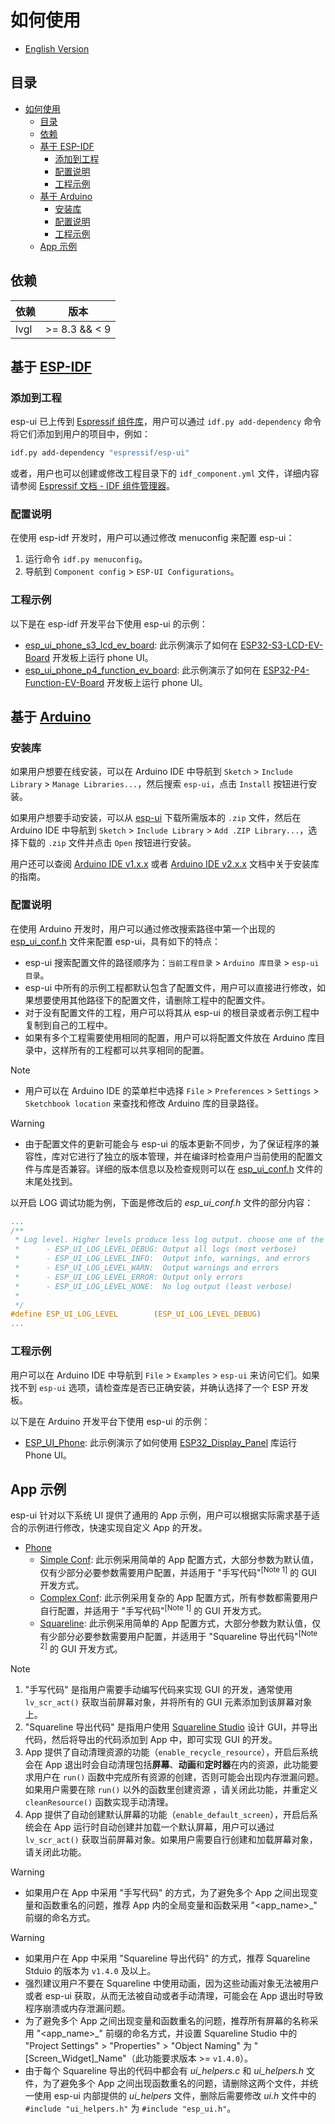 # 如何使用

* [English Version](./how_to_use.md)

## 目录

- [如何使用](#如何使用)
  - [目录](#目录)
  - [依赖](#依赖)
  - [基于 ESP-IDF](#基于-esp-idf)
    - [添加到工程](#添加到工程)
    - [配置说明](#配置说明)
    - [工程示例](#工程示例)
  - [基于 Arduino](#基于-arduino)
    - [安装库](#安装库)
    - [配置说明](#配置说明-1)
    - [工程示例](#工程示例-1)
  - [App 示例](#app-示例)

## 依赖

| **依赖** |   **版本**    |
| -------- | ------------- |
| lvgl     | >= 8.3 && < 9 |

## 基于 [ESP-IDF](https://docs.espressif.com/projects/esp-idf/zh_CN/latest/esp32/get-started/index.html)

### 添加到工程

esp-ui 已上传到 [Espressif 组件库](https://components.espressif.com/)，用户可以通过 `idf.py add-dependency` 命令将它们添加到用户的项目中，例如：

```bash
idf.py add-dependency "espressif/esp-ui"
```

或者，用户也可以创建或修改工程目录下的 `idf_component.yml` 文件，详细内容请参阅 [Espressif 文档 - IDF 组件管理器](https://docs.espressif.com/projects/esp-idf/zh_CN/latest/esp32/api-guides/tools/idf-component-manager.html)。

### 配置说明

在使用 esp-idf 开发时，用户可以通过修改 menuconfig 来配置 esp-ui：

1. 运行命令 `idf.py menuconfig`。
2. 导航到 `Component config` > `ESP-UI Configurations`。

### 工程示例

以下是在 esp-idf 开发平台下使用 esp-ui 的示例：

- [esp_ui_phone_s3_lcd_ev_board](../examples/esp_idf/esp_ui_phone_s3_lcd_ev_board): 此示例演示了如何在 [ESP32-S3-LCD-EV-Board](https://docs.espressif.com/projects/esp-dev-kits/zh_CN/latest/esp32s3/esp32-s3-lcd-ev-board/index.html) 开发板上运行 phone UI。
- [esp_ui_phone_p4_function_ev_board](../examples/esp_idf/esp_ui_phone_p4_function_ev_board): 此示例演示了如何在 [ESP32-P4-Function-EV-Board](https://docs.espressif.com/projects/esp-dev-kits/zh_CN/latest/esp32p4/esp32-p4-function-ev-board/index.html) 开发板上运行 phone UI。

## 基于 [Arduino](https://docs.espressif.com/projects/arduino-esp32/en/latest/getting_started.html)

### 安装库

如果用户想要在线安装，可以在 Arduino IDE 中导航到 `Sketch` > `Include Library` > `Manage Libraries...`，然后搜索 `esp-ui`，点击 `Install` 按钮进行安装。

如果用户想要手动安装，可以从 [esp-ui](https://github.com/espressif/esp-ui) 下载所需版本的 `.zip` 文件，然后在 Arduino IDE 中导航到 `Sketch` > `Include Library` > `Add .ZIP Library...`，选择下载的 `.zip` 文件并点击 `Open` 按钮进行安装。

用户还可以查阅 [Arduino IDE v1.x.x](https://docs.arduino.cc/software/ide-v1/tutorials/installing-libraries) 或者 [Arduino IDE v2.x.x](https://docs.arduino.cc/software/ide-v2/tutorials/ide-v2-installing-a-library) 文档中关于安装库的指南。

### 配置说明

在使用 Arduino 开发时，用户可以通过修改搜索路径中第一个出现的 [esp_ui_conf.h](../esp_ui_conf.h) 文件来配置 esp-ui，具有如下的特点：

- esp-ui 搜索配置文件的路径顺序为：`当前工程目录` > `Arduino 库目录` > `esp-ui 目录`。
- esp-ui 中所有的示例工程都默认包含了配置文件，用户可以直接进行修改，如果想要使用其他路径下的配置文件，请删除工程中的配置文件。
- 对于没有配置文件的工程，用户可以将其从 esp-ui 的根目录或者示例工程中复制到自己的工程中。
- 如果有多个工程需要使用相同的配置，用户可以将配置文件放在 Arduino 库目录中，这样所有的工程都可以共享相同的配置。

> [!NOTE]
> * 用户可以在 Arduino IDE 的菜单栏中选择 `File` > `Preferences` > `Settings` > `Sketchbook location` 来查找和修改 Arduino 库的目录路径。

> [!WARNING]
> * 由于配置文件的更新可能会与 esp-ui 的版本更新不同步，为了保证程序的兼容性，库对它进行了独立的版本管理，并在编译时检查用户当前使用的配置文件与库是否兼容。详细的版本信息以及检查规则可以在 [esp_ui_conf.h](../esp_ui_conf.h) 文件的末尾处找到。

以开启 LOG 调试功能为例，下面是修改后的 *esp_ui_conf.h* 文件的部分内容：

```c
...
/**
 * Log level. Higher levels produce less log output. choose one of the following:
 *      - ESP_UI_LOG_LEVEL_DEBUG: Output all logs (most verbose)
 *      - ESP_UI_LOG_LEVEL_INFO:  Output info, warnings, and errors
 *      - ESP_UI_LOG_LEVEL_WARN:  Output warnings and errors
 *      - ESP_UI_LOG_LEVEL_ERROR: Output only errors
 *      - ESP_UI_LOG_LEVEL_NONE:  No log output (least verbose)
 *
 */
#define ESP_UI_LOG_LEVEL        (ESP_UI_LOG_LEVEL_DEBUG)
...
```

### 工程示例

用户可以在 Arduino IDE 中导航到 `File` > `Examples` > `esp-ui` 来访问它们。如果找不到 `esp-ui` 选项，请检查库是否已正确安装，并确认选择了一个 ESP 开发板。

以下是在 Arduino 开发平台下使用 esp-ui 的示例：

- [ESP_UI_Phone](../examples/arduino/ESP_UI_Phone): 此示例演示了如何使用 [ESP32_Display_Panel](https://github.com/esp-arduino-libs/ESP32_Display_Panel) 库运行 Phone UI。

## App 示例

esp-ui 针对以下系统 UI 提供了通用的 App 示例，用户可以根据实际需求基于适合的示例进行修改，快速实现自定义 App 的开发。

- [Phone](../src/app_examples/phone/)
  - [Simple Conf](../src/app_examples/phone/simple_conf/): 此示例采用简单的 App 配置方式，大部分参数为默认值，仅有少部分必要参数需要用户配置，并适用于 "手写代码"<sup>[Note 1]</sup> 的 GUI 开发方式。
  - [Complex Conf](../src/app_examples/phone/complex_conf/): 此示例采用复杂的 App 配置方式，所有参数都需要用户自行配置，并适用于 "手写代码"<sup>[Note 1]</sup> 的 GUI 开发方式。
  - [Squareline](../src/app_examples/phone/squareline/): 此示例采用简单的 App 配置方式，大部分参数为默认值，仅有少部分必要参数需要用户配置，并适用于 "Squareline 导出代码"<sup>[Note 2]</sup> 的 GUI 开发方式。

> [!NOTE]
> 1. "手写代码" 是指用户需要手动编写代码来实现 GUI 的开发，通常使用 `lv_scr_act()` 获取当前屏幕对象，并将所有的 GUI 元素添加到该屏幕对象上。
> 2. "Squareline 导出代码" 是指用户使用 [Squareline Studio](https://squareline.io/) 设计 GUI，并导出代码，然后将导出的代码添加到 App 中，即可实现 GUI 的开发。
> 3. App 提供了自动清理资源的功能（`enable_recycle_resource`），开启后系统会在 App 退出时会自动清理包括**屏幕**、**动画**和**定时器**在内的资源，此功能要求用户在 `run()` 函数中完成所有资源的创建，否则可能会出现内存泄漏问题。如果用户需要在除 `run()` 以外的函数里创建资源 ，请关闭此功能，并重定义 `cleanResource()` 函数实现手动清理。
> 4. App 提供了自动创建默认屏幕的功能（`enable_default_screen`），开启后系统会在 App 运行时自动创建并加载一个默认屏幕，用户可以通过 `lv_scr_act()` 获取当前屏幕对象。如果用户需要自行创建和加载屏幕对象，请关闭此功能。

> [!WARNING]
> * 如果用户在 App 中采用 "手写代码" 的方式，为了避免多个 App 之间出现变量和函数重名的问题，推荐 App 内的全局变量和函数采用 "<app_name>_" 前缀的命名方式。

> [!WARNING]
> * 如果用户在 App 中采用 "Squareline 导出代码" 的方式，推荐 Squareline Stduio 的版本为 `v1.4.0` 及以上。
> * 强烈建议用户不要在 Squareline 中使用动画，因为这些动画对象无法被用户或者 esp-ui 获取，从而无法被自动或者手动清理，可能会在 App 退出时导致程序崩溃或内存泄漏问题。
> * 为了避免多个 App 之间出现变量和函数重名的问题，推荐所有屏幕的名称采用 "<app_name>_" 前缀的命名方式，并设置 Squareline Studio 中的 "Project Settings" > "Properties" > "Object Naming" 为 "[Screen_Widget]_Name"（此功能要求版本 >= `v1.4.0`）。
> * 由于每个 Squareline 导出的代码中都会有 *ui_helpers.c* 和 *ui_helpers.h* 文件，为了避免多个 App 之间出现函数重名的问题，请删除这两个文件，并统一使用 esp-ui 内部提供的 *ui_helpers* 文件，删除后需要修改 *ui.h* 文件中的 `#include "ui_helpers.h"` 为 `#include "esp_ui.h"`。
